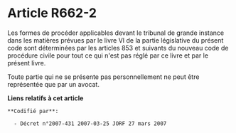 # Article R662-2

Les formes de procéder applicables devant le tribunal de grande instance dans les matières prévues par le livre VI de la
partie législative du présent code sont déterminées par les articles 853 et suivants du nouveau code de procédure civile pour
tout ce qui n'est pas réglé par ce livre et par le présent livre.

Toute partie qui ne se présente pas personnellement ne peut être représentée que par un avocat.

**Liens relatifs à cet article**

	**Codifié par**:

	  - Décret n°2007-431 2007-03-25 JORF 27 mars 2007

